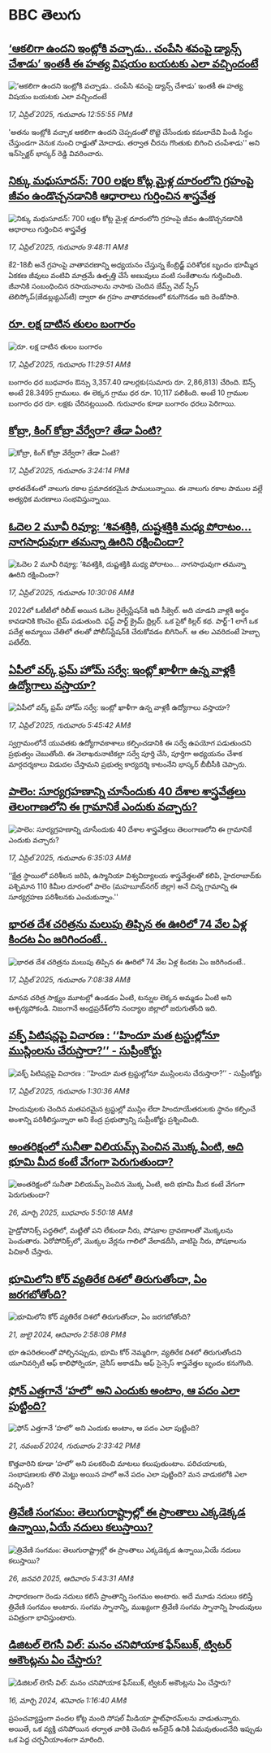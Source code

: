 # BBC తెలుగు## [‘ఆకలిగా ఉందని ఇంట్లోకి వచ్చాడు.. చంపేసి శవంపై డ్యాన్స్ చేశాడు’  ఇంతకీ ఈ హత్య విషయం బయటకు ఎలా వచ్చిందంటే](https://www.bbc.com/telugu/articles/c62glp76pplo?at_campaign=githubrss)![‘ఆకలిగా ఉందని ఇంట్లోకి వచ్చాడు.. చంపేసి శవంపై డ్యాన్స్ చేశాడు’  ఇంతకీ ఈ హత్య విషయం బయటకు ఎలా వచ్చిందంటే](https://ichef.bbci.co.uk/ace/standard/240/cpsprodpb/7413/live/fc3f5f50-1b84-11f0-b1b3-7358f8d35a35.jpg)_17, ఏప్రిల్ 2025, గురువారం 12:55:55 PMకి_'అతను ఇంట్లోకి వచ్చాక ఆకలిగా ఉందని చెప్పడంతో రొట్టె చేసేందుకు కమలాదేవి పిండి సిద్ధం చేస్తుండగా వెనుక నుంచి రాడ్డుతో మోదాడు. తర్వాత చీరను గొంతుకు బిగించి చంపేశాడు'' అని ఇన్‌స్పెక్టర్ భాస్కర్ రెడ్డి వివరించారు.## [నిక్కు మధుసూదన్: 700 లక్షల కోట్ల మైళ్ల దూరంలోని గ్రహంపై జీవం ఉండొచ్చనడానికి ఆధారాలు గుర్తించిన శాస్త్రవేత్త](https://www.bbc.com/telugu/articles/c62gqml4m6do?at_campaign=githubrss)![నిక్కు మధుసూదన్: 700 లక్షల కోట్ల మైళ్ల దూరంలోని గ్రహంపై జీవం ఉండొచ్చనడానికి ఆధారాలు గుర్తించిన శాస్త్రవేత్త](https://ichef.bbci.co.uk/ace/standard/240/cpsprodpb/a51f/live/d39d6d20-1b62-11f0-b1b3-7358f8d35a35.jpg)_17, ఏప్రిల్ 2025, గురువారం 9:48:11 AMకి_కే2-18బీ అనే గ్రహంపై వాతావరణాన్ని అధ్యయనం చేస్తున్న కేంబ్రిడ్జ్ పరిశోధక బృందం భూమ్మీద ఏకకణ జీవులు వంటివి మాత్రమే ఉత్పత్తి చేసే అణువులు వంటి సంకేతాలను గుర్తించింది.  జీవానికి సంబంధించిన రసాయనాలను నాసాకు చెందిన జేమ్స్ వెబ్ స్పేస్ టెలిస్కోప్(జేడబ్ల్యుఎస్‌టీ) ద్వారా ఈ గ్రహం వాతావరణంలో కనుగొనడం ఇది రెండోసారి.## [రూ. లక్ష దాటిన తులం బంగారం](https://www.bbc.com/telugu/articles/cwynr4w922po?at_campaign=githubrss)![రూ. లక్ష దాటిన తులం బంగారం](https://ichef.bbci.co.uk/ace/standard/240/cpsprodpb/b93d/live/b8613c80-1b71-11f0-8a1e-3ff815141b98.jpg)_17, ఏప్రిల్ 2025, గురువారం 11:29:51 AMకి_బంగారం ధర బుధవారం ఔన్సు 3,357.40 డాలర్లకు(సుమారు రూ. 2,86,813) చేరింది. ఔన్స్ అంటే 28.3495 గ్రాములు. ఈ లెక్కన గ్రాము ధర రూ. 10,117 పలికింది. 
అంటే 10 గ్రాముల బంగారం ధర రూ. లక్షకు చేరినట్లయింది. గురువారం కూడా బంగారం ధరలు పెరిగాయి.## [కోబ్రా, కింగ్ కోబ్రా వేర్వేరా? తేడా ఏంటి?](https://www.bbc.com/telugu/articles/cp8vj8g3jrro?at_campaign=githubrss)![కోబ్రా, కింగ్ కోబ్రా వేర్వేరా? తేడా ఏంటి?](https://ichef.bbci.co.uk/ace/standard/240/cpsprodpb/67dd/live/b61aa810-1b96-11f0-b1b3-7358f8d35a35.jpg)_17, ఏప్రిల్ 2025, గురువారం 3:24:14 PMకి_భారతదేశంలో నాలుగు రకాల ప్రమాదకరమైన పాములున్నాయి. 
ఈ నాలుగు రకాల పాముల వల్లే అత్యధిక మరణాలు సంభవిస్తున్నాయి.## [ఓదెల 2 మూవీ రివ్యూ: ‘శివశక్తికి, దుష్టశక్తికి మధ్య పోరాటం... నాగసాధువుగా తమన్నా ఊరిని రక్షించిందా?](https://www.bbc.com/telugu/articles/cwy0wr8jdd4o?at_campaign=githubrss)![ఓదెల 2 మూవీ రివ్యూ: ‘శివశక్తికి, దుష్టశక్తికి మధ్య పోరాటం... నాగసాధువుగా తమన్నా ఊరిని రక్షించిందా?](https://ichef.bbci.co.uk/ace/standard/240/cpsprodpb/eec3/live/8eda53a0-1b72-11f0-b015-f17d4d024f76.jpg)_17, ఏప్రిల్ 2025, గురువారం 10:30:06 AMకి_2022లో ఓటీటీలో రిలీజ్ అయిన ఓదెల రైల్వేస్టేష‌న్‌కి ఇది సీక్వెల్‌. అది చూడ‌ని వాళ్ల‌కి అర్థం కావ‌డానికి కొంచెం టైమ్ ప‌డుతుంది. ఫ‌స్ట్ పార్ట్ క్రైమ్ థ్రిల్ల‌ర్‌. ఒక సైకో కిల్ల‌ర్ క‌థ‌. పార్ట్‌-1 లాగే ఒక ప‌దేళ్ల అమ్మాయి చేతిలో త‌ల‌తో పోలీస్‌స్టేష‌న్‌కి చేరుకోవ‌డం బిగినింగ్‌. ఆ త‌ల ఎవ‌రిదంటే హెబ్బా ప‌టేల్‌ది.## [ఏపీలో వర్క్ ఫ్రమ్‌ హోమ్‌ సర్వే: ఇంట్లో ఖాళీగా ఉన్న వాళ్లకీ ఉద్యోగాలు వస్తాయా?](https://www.bbc.com/telugu/articles/cedy5e43w3yo?at_campaign=githubrss)![ఏపీలో వర్క్ ఫ్రమ్‌ హోమ్‌ సర్వే: ఇంట్లో ఖాళీగా ఉన్న వాళ్లకీ ఉద్యోగాలు వస్తాయా?](https://ichef.bbci.co.uk/ace/standard/240/cpsprodpb/989d/live/ad86dc90-1b47-11f0-8542-d9f624f4b519.jpg)_17, ఏప్రిల్ 2025, గురువారం 5:45:42 AMకి_స్వగ్రామంలోనే  యువతకు ఉద్యోగావకాశాలు కల్పించడానికి ఈ సర్వే ఉపయోగ పడుతుందని ప్రభుత్వం చెబుతోంది. ఈ నెలాఖరునాటికల్లా సర్వే పూర్తి చేసి, పూర్తిగా అధ్యయనం చేశాక మార్గదర్శకాలు విడుదల చేస్తామని ప్రభుత్వ కార్యదర్శి కాటంనేని భాస్కర్ బీబీసీకి చెప్పారు.## [పాలెం: సూర్యగ్రహణాన్ని చూసేందుకు 40 దేశాల శాస్త్రవేత్తలు తెలంగాణలోని ఈ గ్రామానికే ఎందుకు వచ్చారు?](https://www.bbc.com/telugu/articles/ckg1yy47405o?at_campaign=githubrss)![పాలెం: సూర్యగ్రహణాన్ని చూసేందుకు 40 దేశాల శాస్త్రవేత్తలు తెలంగాణలోని ఈ గ్రామానికే ఎందుకు వచ్చారు?](https://ichef.bbci.co.uk/ace/standard/240/cpsprodpb/f20e/live/a593c740-1adf-11f0-a455-cf1d5f751d2f.jpg)_17, ఏప్రిల్ 2025, గురువారం 6:35:03 AMకి_‘‘క్షేత్ర స్థాయిలో పరిశీలన జరిపి, ఉస్మానియా విశ్వవిద్యాలయ శాస్త్రవేత్తలతో కలిపి, హైదరాబాద్‌కు పశ్చిమాన 110 కిమీల దూరంలో  పాలెం (మహబూబ్‌నగర్ జిల్లా) అనే చిన్న గ్రామాన్ని ఈ సూర్యగ్రహణ పరిశీలనకు ఎంచుకున్నాం.''## [భారత దేశ చరిత్రను మలుపు తిప్పిన ఈ ఊరిలో 74 వేల ఏళ్ల కిందట ఏం జరిగిందంటే..](https://www.bbc.com/telugu/articles/cr780km0x08o?at_campaign=githubrss)![భారత దేశ చరిత్రను మలుపు తిప్పిన ఈ ఊరిలో 74 వేల ఏళ్ల కిందట ఏం జరిగిందంటే..](https://ichef.bbci.co.uk/ace/standard/240/cpsprodpb/bf3c/live/ce064130-1b52-11f0-8a1e-3ff815141b98.jpg)_17, ఏప్రిల్ 2025, గురువారం 7:08:38 AMకి_మానవ చరిత్ర సాక్ష్యం మూటల్లో ఉండడం ఏంటి, టన్నుల లెక్కన అమ్మడం ఏంటి అని ఆశ్చర్యపోకండి. నిజంగానే ఆంధ్రప్రదేశ్‌లోని నంద్యాల జిల్లాలో జరుగుతోంది ఇది.## [వక్ఫ్ పిటిషన్లపై విచారణ : ‘‘హిందూ మత ట్రస్టుల్లోనూ ముస్లింలను చేరుస్తారా?’’ - సుప్రీంకోర్టు ](https://www.bbc.com/telugu/articles/cjewdd1nv4no?at_campaign=githubrss)![వక్ఫ్ పిటిషన్లపై విచారణ : ‘‘హిందూ మత ట్రస్టుల్లోనూ ముస్లింలను చేరుస్తారా?’’ - సుప్రీంకోర్టు ](https://ichef.bbci.co.uk/ace/standard/240/cpsprodpb/059e/live/de7ba310-1adb-11f0-b1b3-7358f8d35a35.jpg)_17, ఏప్రిల్ 2025, గురువారం 1:30:36 AMకి_హిందువులకు చెందిన మతపరమైన ట్రస్టుల్లో ముస్లిం లేదా హిందూయేతరులకు స్థానం కల్పించే అంశాన్ని పరిశీలిస్తున్నారా అని కేంద్ర ప్రభుత్వాన్ని సుప్రీంకోర్టు ప్రశ్నించింది.## [అంతరిక్షంలో సునీతా విలియమ్స్ పెంచిన మొక్క ఏంటి, అది భూమి మీద కంటే వేగంగా పెరుగుతుందా?](https://www.bbc.com/telugu/articles/c1mn43gmj39o?at_campaign=githubrss)![అంతరిక్షంలో సునీతా విలియమ్స్ పెంచిన మొక్క ఏంటి, అది భూమి మీద కంటే వేగంగా పెరుగుతుందా?](https://ichef.bbci.co.uk/ace/standard/240/cpsprodpb/931a/live/71e4f570-0966-11f0-94d4-6f954f5dcfa3.jpg)_26, మార్చి 2025, బుధవారం 5:50:18 AMకి_హైడ్రోపోనిక్స్‌ పద్ధతిలో, మట్టితో పని లేకుండా నీరు, పోషకాల ద్రావణాలతో మొక్కలను పెంచుతారు. ఏరోపోనిక్స్‌లో, మొక్కల వేర్లను గాలిలో వేలాడదీసి, వాటిపై నీరు, పోషకాలను పిచికారీ చేస్తారు.## [భూమిలోని కోర్ వ్యతిరేక దిశలో తిరుగుతోందా, ఏం జరగబోతోంది?](https://www.bbc.com/telugu/articles/crgr7rnd7g4o?at_campaign=githubrss)![భూమిలోని కోర్ వ్యతిరేక దిశలో తిరుగుతోందా, ఏం జరగబోతోంది?](https://ichef.bbci.co.uk/ace/standard/240/cpsprodpb/cc28/live/4457bc00-3ec3-11ef-b2f4-77406157b906.jpg)_21, జులై 2024, ఆదివారం 2:58:08 PMకి_భూ ఉపరితలంతో పోల్చినప్పుడు, భూమి కోర్ నెమ్మదిగా, వ్యతిరేక దిశలో తిరుగుతోందని యూనివర్సిటీ ఆఫ్ కాలిఫోర్నియా, చైనీస్ అకాడమీ ఆఫ్ సైన్సెస్‌ శాస్త్రవేత్తల బృందం కనుగొంది.## [ఫోన్ ఎత్తగానే ‘హలో’ అని ఎందుకు అంటాం, ఆ పదం ఎలా పుట్టింది?](https://www.bbc.com/telugu/articles/cgj7x7gdjq4o?at_campaign=githubrss)![ఫోన్ ఎత్తగానే ‘హలో’ అని ఎందుకు అంటాం, ఆ పదం ఎలా పుట్టింది?](https://ichef.bbci.co.uk/ace/standard/240/cpsprodpb/0618/live/7a20ebb0-a807-11ef-b21e-5359bd56d02f.jpg)_21, నవంబర్ 2024, గురువారం 2:33:42 PMకి_కొత్తవారిని కూడా ‘హలో’ అని పలకరించి మాటలు కలుపుతుంటాం.  పరిచయాలకు, సంభాషణలకు తొలి మెట్టు అయిన హలో అనే పదం ఎలా పుట్టింది? మన వాడుకలోకి ఎలా వచ్చింది?## [త్రివేణి సంగమం: తెలుగురాష్ట్రాల్లో ఈ ప్రాంతాలు ఎక్కడెక్కడ ఉన్నాయి,ఏయే నదులు కలుస్తాయి? ](https://www.bbc.com/telugu/articles/cz7elrr17jeo?at_campaign=githubrss)![త్రివేణి సంగమం: తెలుగురాష్ట్రాల్లో ఈ ప్రాంతాలు ఎక్కడెక్కడ ఉన్నాయి,ఏయే నదులు కలుస్తాయి? ](https://ichef.bbci.co.uk/ace/standard/240/cpsprodpb/9dad/live/7f50e780-da42-11ef-a37f-eba91255dc3d.jpg)_26, జనవరి 2025, ఆదివారం 5:43:31 AMకి_సాధారణంగా రెండు నదులు కలిసే ప్రాంతాన్ని సంగమం అంటారు. అదే మూడు నదులు కలిస్తే త్రివేణి సంగమం అంటారు. సంగమ స్నానాన్ని, ముఖ్యంగా త్రివేణి సంగమ స్నానాన్ని హిందువులు పవిత్రంగా భావిస్తుంటారు.## [డిజిటల్ లెగసీ విల్: మనం చనిపోయాక ఫేస్‌బుక్, ట్విటర్‌ అకౌంట్లను ఏం చేస్తారు?](https://www.bbc.com/telugu/articles/cx0zl1qeyq2o?at_campaign=githubrss)![డిజిటల్ లెగసీ విల్: మనం చనిపోయాక ఫేస్‌బుక్, ట్విటర్‌ అకౌంట్లను ఏం చేస్తారు?](https://ichef.bbci.co.uk/ace/standard/240/cpsprodpb/bea2/live/2323ffd0-e2d4-11ee-9410-0f893255c2a0.jpg)_16, మార్చి 2024, శనివారం 1:16:40 AMకి_ప్రపంచవ్యాప్తంగా వందల కోట్ల మంది సోషల్ మీడియా ఫ్లాట్‌ఫారమ్‌లను వాడుతున్నారు. అయితే, ఒక వ్యక్తి చనిపోయిన తర్వాత వారికి చెందిన ఆన్‌లైన్ ఉనికి ఏమవుతుందనేది ఇప్పుడు ఒక పెద్ద చర్చనీయాంశంగా మారింది.